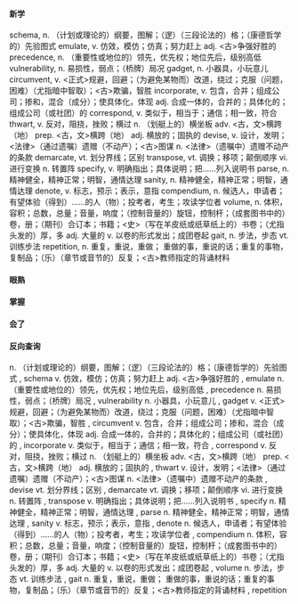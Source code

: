 #### 新学
schema,    n. （计划或理论的）纲要，图解；（逻）（三段论法的）格；（康德哲学的）先验图式
emulate,    v. 仿效，模仿；仿真；努力赶上
adj. <古>争强好胜的
precedence,    n. （重要性或地位的）领先，优先权；地位先后，级别高低
vulnerability,    n. 易损性，弱点；（桥牌）局况
gadget,    n. 小器具，小玩意儿
circumvent,    v. <正式>规避，回避；（为避免某物而）改道，绕过；克服（问题，困难）（尤指暗中智取）；<古>欺骗，智胜
incorporate,    v. 包含，合并；组成公司；掺和，混合（成分）；使具体化，体现
adj. 合成一体的，合并的；具体化的；组成公司（或社团）的
correspond,    v. 类似于，相当于；通信；相一致，符合
thwart,    v. 反对，阻挠，挫败；横过
n. （划艇上的）横坐板
adv. <古，文>横跨（地）
prep. <古，文>横跨（地）
adj. 横放的；固执的
devise,    v. 设计，发明；<法律>（通过遗嘱）遗赠（不动产）；<古>图谋
n. <法律>（遗嘱中）遗赠不动产的条款
demarcate,    vt. 划分界线；区别
transpose,    vt. 调换；移项；颠倒顺序
vi. 进行变换
n. 转置阵
specify,    v. 明确指出；具体说明；把……列入说明书
parse,    n. 精神健全，精神正常；明智，通情达理
sanity,    n. 精神健全，精神正常；明智，通情达理
denote,    v. 标志，预示；表示，意指
compendium,    n. 候选人，申请者；有望体验（得到）……的人（物）；投考者，考生；攻读学位者
volume,    n. 体积，容积；总数，总量；音量，响度；（控制音量的）旋钮，控制杆；（成套图书中的）卷，册；（期刊）合订本；书籍；<史>（写在羊皮纸或纸草纸上的）书卷；（尤指头发的）厚，多
adj. 大量的
v. 以卷的形式发出；成团卷起
gait,    n. 步法，步态
vt. 训练步法
repetition,    n. 重复，重说，重做； 重做的事，重说的话；重复的事物，复制品；（乐）（章节或音节的）反复；<古>教师指定的背诵材料

#### 眼熟


#### 掌握


#### 会了



#### 反向查询
n. （计划或理论的）纲要，图解；（逻）（三段论法的）格；（康德哲学的）先验图式  ,  schema
v. 仿效，模仿；仿真；努力赶上
adj. <古>争强好胜的  ,  emulate
n. （重要性或地位的）领先，优先权；地位先后，级别高低  ,  precedence
n. 易损性，弱点；（桥牌）局况  ,  vulnerability
n. 小器具，小玩意儿  ,  gadget
v. <正式>规避，回避；（为避免某物而）改道，绕过；克服（问题，困难）（尤指暗中智取）；<古>欺骗，智胜  ,  circumvent
v. 包含，合并；组成公司；掺和，混合（成分）；使具体化，体现
adj. 合成一体的，合并的；具体化的；组成公司（或社团）的  ,  incorporate
v. 类似于，相当于；通信；相一致，符合  ,  correspond
v. 反对，阻挠，挫败；横过
n. （划艇上的）横坐板
adv. <古，文>横跨（地）
prep. <古，文>横跨（地）
adj. 横放的；固执的  ,  thwart
v. 设计，发明；<法律>（通过遗嘱）遗赠（不动产）；<古>图谋
n. <法律>（遗嘱中）遗赠不动产的条款  ,  devise
vt. 划分界线；区别  ,  demarcate
vt. 调换；移项；颠倒顺序
vi. 进行变换
n. 转置阵  ,  transpose
v. 明确指出；具体说明；把……列入说明书  ,  specify
n. 精神健全，精神正常；明智，通情达理  ,  parse
n. 精神健全，精神正常；明智，通情达理  ,  sanity
v. 标志，预示；表示，意指  ,  denote
n. 候选人，申请者；有望体验（得到）……的人（物）；投考者，考生；攻读学位者  ,  compendium
n. 体积，容积；总数，总量；音量，响度；（控制音量的）旋钮，控制杆；（成套图书中的）卷，册；（期刊）合订本；书籍；<史>（写在羊皮纸或纸草纸上的）书卷；（尤指头发的）厚，多
adj. 大量的
v. 以卷的形式发出；成团卷起  ,  volume
n. 步法，步态
vt. 训练步法  ,  gait
n. 重复，重说，重做； 重做的事，重说的话；重复的事物，复制品；（乐）（章节或音节的）反复；<古>教师指定的背诵材料  ,  repetition